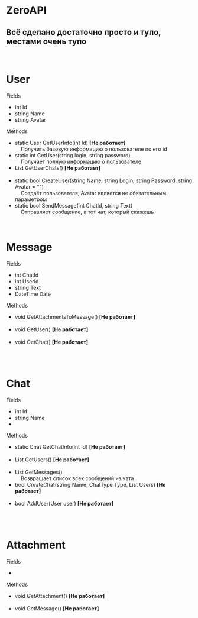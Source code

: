 # ZeroAPI
<h2>Всё сделано достаточно просто и тупо, местами очень тупо</h2>
<br>
<h1>User</h1>
Fields
<ul>
<li>int Id</li>
<li>string Name</li>
<li>string Avatar</li>
</ul>
Methods
<ul>
<li>static User GetUserInfo(int Id) <b>[Не работает]</b><br>
&nbsp&nbsp&nbsp&nbspПолучить базовую информацию о пользователе по его id</li>
<li>static int GetUser(string login, string password) <br>
&nbsp&nbsp&nbsp&nbspПолучает полную информацию о пользователе</li>
<li>List<Chat> GetUserChats() <b>[Не работает]</b><br>
&nbsp&nbsp&nbsp&nbsp</li>
<li>static bool CreateUser(string Name, string Login, string Password, string Avatar = "")<br>
&nbsp&nbsp&nbsp&nbspСоздаёт пользователя, Avatar является не обязательным параметром</li>
<li>static bool SendMessage(int ChatId, string Text)<br>
&nbsp&nbsp&nbsp&nbspОтправляет сообщение, в тот чат, который скажешь</li>
</ul>
<br>
<h1>Message</h1>
Fields
<ul>
<li>int ChatId</li>
<li>int UserId</li>
<li>string Text</li>
<li>DateTime Date</li>
</ul>
Methods
<ul>
<li>void GetAttachmentsToMessage() <b>[Не работает]</b><br>
&nbsp&nbsp&nbsp&nbsp</li>
<li>void GetUser() <b>[Не работает]</b><br>
&nbsp&nbsp&nbsp&nbsp</li>
<li>void GetChat() <b>[Не работает]</b><br>
&nbsp&nbsp&nbsp&nbsp</li>
</ul>
<br>
<h1>Chat</h1>
Fields
<ul>
<li>int Id</li>
<li>string Name</li>
<li></li>
</ul>
Methods
<ul>
<li>static Chat GetChatInfo(int Id) <b>[Не работает]</b><br>
&nbsp&nbsp&nbsp&nbsp</li>
<li>List<User> GetUsers() <b>[Не работает]</b><br>
&nbsp&nbsp&nbsp&nbsp</li>
<li>List<Message> GetMessages()<br>
&nbsp&nbsp&nbsp&nbspВозвращает список всех сообщений из чата</li>
<li>bool CreateChat(string Name, ChatType Type, List<User> Users) <b>[Не работает]</b><br>
&nbsp&nbsp&nbsp&nbsp</li>
<li>bool AddUser(User user) <b>[Не работает]</b><br>
&nbsp&nbsp&nbsp&nbsp</li>
</ul>
<br>
<h1>Attachment</h1>
Fields
<ul>
<li></li>
</ul>
Methods
<ul>
<li>void GetAttachment() <b>[Не работает]</b><br>
&nbsp&nbsp&nbsp&nbsp</li>
<li>void GetMessage() <b>[Не работает]</b><br>
&nbsp&nbsp&nbsp&nbsp</li>
</ul>
